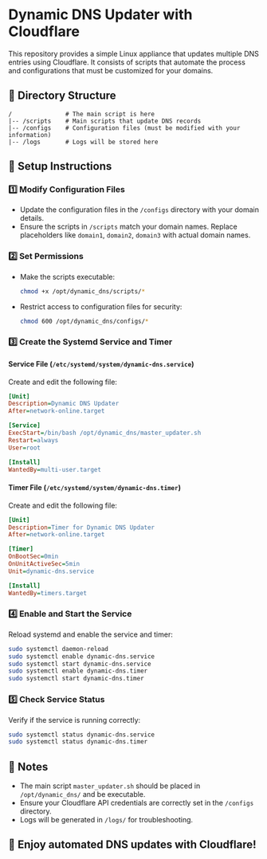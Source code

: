 # Dynamic DNS Updater with Cloudflare

This repository provides a simple Linux appliance that updates multiple DNS entries using Cloudflare. It consists of scripts that automate the process and configurations that must be customized for your domains.

## 📂 Directory Structure
```
/               # The main script is here
|-- /scripts    # Main scripts that update DNS records
|-- /configs    # Configuration files (must be modified with your information)
|-- /logs       # Logs will be stored here
```

## 🔧 Setup Instructions

### 1️⃣ Modify Configuration Files
- Update the configuration files in the `/configs` directory with your domain details.
- Ensure the scripts in `/scripts` match your domain names. Replace placeholders like `domain1`, `domain2`, `domain3` with actual domain names.

### 2️⃣ Set Permissions
- Make the scripts executable:
  ```bash
  chmod +x /opt/dynamic_dns/scripts/*
  ```
- Restrict access to configuration files for security:
  ```bash
  chmod 600 /opt/dynamic_dns/configs/*
  ```

### 3️⃣ Create the Systemd Service and Timer

#### **Service File** (`/etc/systemd/system/dynamic-dns.service`)
Create and edit the following file:
```ini
[Unit]
Description=Dynamic DNS Updater
After=network-online.target

[Service]
ExecStart=/bin/bash /opt/dynamic_dns/master_updater.sh
Restart=always
User=root

[Install]
WantedBy=multi-user.target
```

#### **Timer File** (`/etc/systemd/system/dynamic-dns.timer`)
Create and edit the following file:
```ini
[Unit]
Description=Timer for Dynamic DNS Updater
After=network-online.target

[Timer]
OnBootSec=0min
OnUnitActiveSec=5min
Unit=dynamic-dns.service

[Install]
WantedBy=timers.target
```

### 4️⃣ Enable and Start the Service
Reload systemd and enable the service and timer:
```bash
sudo systemctl daemon-reload
sudo systemctl enable dynamic-dns.service
sudo systemctl start dynamic-dns.service
sudo systemctl enable dynamic-dns.timer
sudo systemctl start dynamic-dns.timer
```

### 5️⃣ Check Service Status
Verify if the service is running correctly:
```bash
sudo systemctl status dynamic-dns.service
sudo systemctl status dynamic-dns.timer
```

## 📝 Notes
- The main script `master_updater.sh` should be placed in `/opt/dynamic_dns/` and be executable.
- Ensure your Cloudflare API credentials are correctly set in the `/configs` directory.
- Logs will be generated in `/logs/` for troubleshooting.

## 🚀 Enjoy automated DNS updates with Cloudflare!
